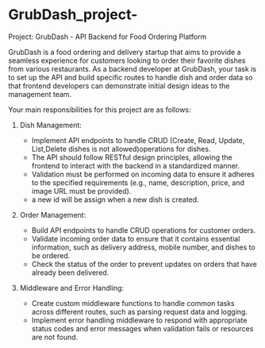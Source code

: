 # GrubDash_project-
Project: GrubDash - API Backend for Food Ordering Platform

GrubDash is a food ordering and delivery startup that aims to provide a seamless experience for customers looking to order their favorite dishes from various restaurants. As a backend developer at GrubDash, your task is to set up the API and build specific routes to handle dish and order data so that frontend developers can demonstrate initial design ideas to the management team.

Your main responsibilities for this project are as follows:

1. Dish Management:
   - Implement API endpoints to handle CRUD (Create, Read, Update, List,Delete dishes is not allowed)operations for dishes.
   - The API should follow RESTful design principles, allowing the frontend to interact with the backend in a standardized manner.
   - Validation must be performed on incoming data to ensure it adheres to the specified requirements (e.g., name, description, price, and image URL must be provided).
   - a new id will be assign when a new dish is created. 

2. Order Management:
   - Build API endpoints to handle CRUD operations for customer orders.
   - Validate incoming order data to ensure that it contains essential information, such as delivery address, mobile number, and dishes to be ordered.
   - Check the status of the order to prevent updates on orders that have already been delivered.

3. Middleware and Error Handling:
   - Create custom middleware functions to handle common tasks across different routes, such as parsing request data and logging.
   - Implement error handling middleware to respond with appropriate status codes and error messages when validation fails or resources are not found.

